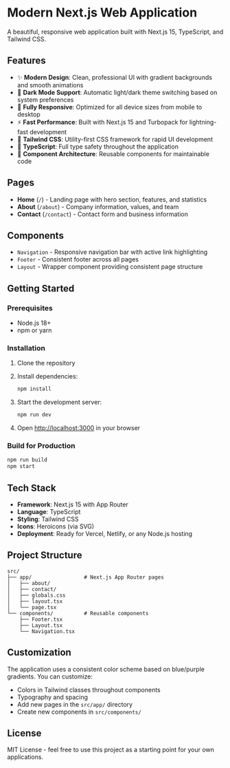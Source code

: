 # Modern Next.js Web Application

A beautiful, responsive web application built with Next.js 15, TypeScript, and Tailwind CSS.

## Features

- ✨ **Modern Design**: Clean, professional UI with gradient backgrounds and smooth animations
- 🌙 **Dark Mode Support**: Automatic light/dark theme switching based on system preferences  
- 📱 **Fully Responsive**: Optimized for all device sizes from mobile to desktop
- ⚡ **Fast Performance**: Built with Next.js 15 and Turbopack for lightning-fast development
- 🎨 **Tailwind CSS**: Utility-first CSS framework for rapid UI development
- 📝 **TypeScript**: Full type safety throughout the application
- 🧩 **Component Architecture**: Reusable components for maintainable code

## Pages

- **Home** (`/`) - Landing page with hero section, features, and statistics
- **About** (`/about`) - Company information, values, and team
- **Contact** (`/contact`) - Contact form and business information

## Components

- `Navigation` - Responsive navigation bar with active link highlighting
- `Footer` - Consistent footer across all pages
- `Layout` - Wrapper component providing consistent page structure

## Getting Started

### Prerequisites

- Node.js 18+ 
- npm or yarn

### Installation

1. Clone the repository
2. Install dependencies:
   ```bash
   npm install
   ```

3. Start the development server:
   ```bash
   npm run dev
   ```

4. Open [http://localhost:3000](http://localhost:3000) in your browser

### Build for Production

```bash
npm run build
npm start
```

## Tech Stack

- **Framework**: Next.js 15 with App Router
- **Language**: TypeScript
- **Styling**: Tailwind CSS
- **Icons**: Heroicons (via SVG)
- **Deployment**: Ready for Vercel, Netlify, or any Node.js hosting

## Project Structure

```
src/
├── app/                 # Next.js App Router pages
│   ├── about/
│   ├── contact/
│   ├── globals.css
│   ├── layout.tsx
│   └── page.tsx
└── components/          # Reusable components
    ├── Footer.tsx
    ├── Layout.tsx
    └── Navigation.tsx
```

## Customization

The application uses a consistent color scheme based on blue/purple gradients. You can customize:

- Colors in Tailwind classes throughout components
- Typography and spacing
- Add new pages in the `src/app/` directory
- Create new components in `src/components/`

## License

MIT License - feel free to use this project as a starting point for your own applications.
